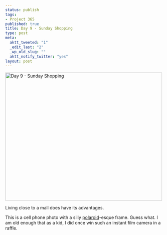 ```yaml
--- 
status: publish
tags: 
- Project 365
published: true
title: Day 9 - Sunday Shopping
type: post
meta: 
  aktt_tweeted: "1"
  _edit_last: "2"
  _wp_old_slug: ""
  aktt_notify_twitter: "yes"
layout: post
---
```

<a href="http://www.flickr.com/photos/freeed/5340447178/" title="Day 9 - Sunday Shopping by Fred​, on Flickr"><img src="http://farm6.static.flickr.com/5286/5340447178_9faac72bea.jpg" width="500" height="409" alt="Day 9 - Sunday Shopping" /></a>

Living close to a mall does have its advantages.

This is a cell phone photo with a silly <a href="http://en.wikipedia.org/wiki/Instant_film">polaroid</a>-esque frame. Guess what. I am old enough that as a kid, I did once win such an instant film camera in a raffle.
